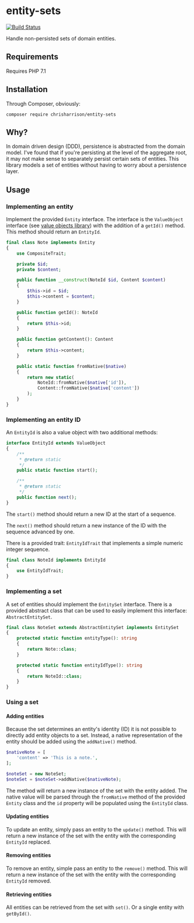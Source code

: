 # entity-sets

[![Build Status](https://travis-ci.org/chrisharrison/entity-sets.svg?branch=master)](https://travis-ci.org/chrisharrison/entity-sets)

Handle non-persisted sets of domain entities.

## Requirements ##

Requires PHP 7.1

## Installation ##

Through Composer, obviously:

```
composer require chrisharrison/entity-sets
```

## Why? ##

In domain driven design (DDD), persistence is abstracted from the domain model. I've found that if you're persisting at the level of the aggregate root, it may not make sense to separately persist certain sets of entities. This library models a set of entities without having to worry about a persistence layer.

## Usage ##

### Implementing an entity ###

Implement the provided `Entity` interface. The interface is the `ValueObject` interface (see [value objects library](https://github.com/funeralzone/valueobjects)) with the addition of a `getId()` method. This method should return an `EntityId`.

```php
final class Note implements Entity
{
    use CompositeTrait;

    private $id;
    private $content;

    public function __construct(NoteId $id, Content $content)
    {
        $this->id = $id;
        $this->content = $content;
    }

    public function getId(): NoteId
    {
        return $this->id;
    }

    public function getContent(): Content
    {
        return $this->content;
    }

    public static function fromNative($native)
    {
        return new static(
            NoteId::fromNative($native['id']),
            Content::fromNative($native['content'])
        );
    }
}
```

### Implementing an entity ID ###

An `EntityId` is also a value object with two additional methods:

```php
interface EntityId extends ValueObject
{
    /**
     * @return static
     */
    public static function start();

    /**
     * @return static
     */
    public function next();
}
```

The `start()` method should return a new ID at the start of a sequence.

The `next()` method should return a new instance of the ID with the sequence advanced by one.

There is a provided trait: `EntityIdTrait` that implements a simple numeric integer sequence.

```php
final class NoteId implements EntityId
{
    use EntityIdTrait;
}
```

### Implementing a set ###

A set of entities should implement the `EntitySet` interface. There is a provided abstract class that can be used to easily implement this interface: `AbstractEntitySet`.

```php
final class NoteSet extends AbstractEntitySet implements EntitySet
{
    protected static function entityType(): string
    {
        return Note::class;
    }

    protected static function entityIdType(): string
    {
        return NoteId::class;
    }
}
```

### Using a set ###

#### Adding entities ####

Because the set determines an entity's identity (ID) it is not possible to directly add entity objects to a set. Instead, a native representation of the entity should be added using the `addNative()` method.

```php
$nativeNote = [
    'content' => 'This is a note.',
];

$noteSet = new NoteSet;
$noteSet = $noteSet->addNative($nativeNote);
```

The method will return a new instance of the set with the entity added. The native value will be parsed through the `fromNative` method of the provided `Entity` class and the `id` property will be populated using the `EntityId` class. 

#### Updating entities ####

To update an entity, simply pass an entity to the `update()` method. This will return a new instance of the set with the entity with the corresponding `EntityId` replaced.

#### Removing entities ####

To remove an entity, simple pass an entity to the `remove()` method. This will return a new instance of the set with the entity with the corresponding `EntityId` removed.

#### Retrieving entities ####

All entities can be retrieved from the set with `set()`. Or a single entity with `getById()`.